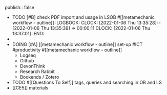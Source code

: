 publish:: false

- TODO [#B] check PDF import and usage in LSOB #[[metamechanic workflow - outline]]
  :LOGBOOK:
  CLOCK: [2022-01-06 Thu 13:35:28]--[2022-01-06 Thu 13:35:39] =>  00:00:11
  CLOCK: [2022-01-06 Thu 13:37:01]
  :END:
-
- DOING [#A] [[metamechanic workflow - outline]] set-up #ICT #productivity #[[metamechanic workflow - outline]]
	- Logseq
	- Github
	- DevonThink
	- Research Rabbit
	- Bookends / Zotero
- TODO #[[Questions To Self]] tags, queries and searching in OB and LS
- [[CE5]] materials